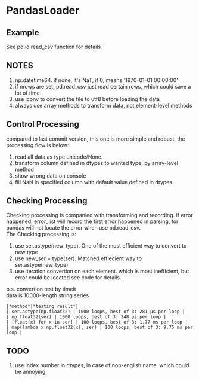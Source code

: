 PandasLoader
============

Example
--------------------
See pd.io read_csv function for details

NOTES
-----
  1. np.datetime64. if none, it's NaT, if 0, means '1970-01-01 00:00:00'
  2. if nrows are set, pd.read_csv just read certain rows, which could save a lot of time
  3. use iconv to convert the file to utf8 before loading the data
  4. always use array methods to transform data, not element-level methods

Control Processing
------------------
compared to last commit version, this one is more simple and robust, the processing flow is below:
  1. read all data as type unicode/None.
  2. transform column defined in dtypes to wanted type, by array-level method
  3. show wrong data on console
  4. fill NaN in specified column with default value defined in dtypes

Checking Processing
-------------------
Checking processing is companied with transforming and recording. if error happened, error_list will record the first error happened in parsing, for pandas will not locate the error when use pd.read_csv. <br>
The Checking processing is:
  1. use ser.astype(new_type). One of the most efficient way to convert to new type
  2. use new_ser = type(ser).  Matched effiecient way to ser.astype(new_type)
  3. use iteration convertion on each element. which is most inefficient, but error could be located
see code for details. <br>

p.s. convertion test by timeit <br>
data is 10000-length string series
```
|*method*|*testing result*|
| ser.astype(np.float32) | 1000 loops, best of 3: 281 µs per loop |
| np.float32(ser) | 1000 loops, best of 3: 248 µs per loop |
| [float(x) for x in ser] | 100 loops, best of 3: 1.77 ms per loop |
| map(lambda x:np.float32(x), ser) | 100 loops, best of 3: 9.75 ms per loop |  
```

TODO
----
  1. use index number in dtypes, in case of non-english name, which could be annoying




